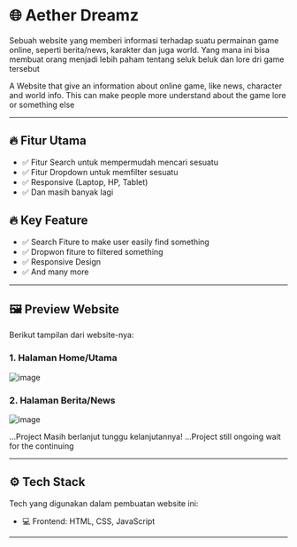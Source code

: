 # 🌐 Aether Dreamz

Sebuah website yang memberi informasi terhadap suatu permainan game online, seperti berita/news, karakter dan juga world. Yang mana ini bisa membuat orang menjadi lebih paham tentang seluk beluk dan lore dri game tersebut

A Website that give an information about online game, like news, character and world info. This can make people more understand about the game lore or something else

---

## 🔥 Fitur Utama

- ✅ Fitur Search untuk mempermudah mencari sesuatu 
- ✅ Fitur Dropdown untuk memfilter sesuatu
- ✅ Responsive (Laptop, HP, Tablet)
- ✅ Dan masih banyak lagi

## 🔥 Key Feature
- ✅ Search Fiture to make user easily find something
- ✅ Dropwon fiture to filtered something
- ✅ Responsive Design
- ✅ And many more

---

## 🖼️ Preview Website

Berikut tampilan dari website-nya:

### 1. Halaman Home/Utama

![image](https://github.com/user-attachments/assets/7095c889-7b21-4cd6-b2d6-1e8e65218e25)

### 2. Halaman Berita/News

![image](https://github.com/user-attachments/assets/c73eabcc-1fd5-4ec5-ace4-ebd055f312c3)

...Project Masih berlanjut tunggu kelanjutannya!
...Project still ongoing wait for the continuing

---

## ⚙️ Tech Stack

Tech yang digunakan dalam pembuatan website ini:

- 💻 Frontend: HTML, CSS, JavaScript

---
